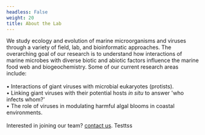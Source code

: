 ```yaml
---
headless: False
weight: 20
title: About the Lab
---
```

<!--more-->
We study ecology and evolution of marine microorganisms and viruses through a variety of field, lab, and bioinformatic approaches. The overarching goal of our research is to understand how interactions of marine microbes with diverse biotic and abiotic factors influence the marine food web and biogeochemistry. Some of our current research areas include:<br>
<br>
•	Interactions of giant viruses with microbial eukaryotes (protists).<br>
•	Linking giant viruses with their potential hosts <i>in situ</i> to answer 'who infects whom?'<br>
•	The role of viruses in modulating harmful algal blooms in coastal environments.<br>
<br>
Interested in joining our team? [contact us](https://silly-rabanadas-868f73.netlify.app/contact/).
Testtss

